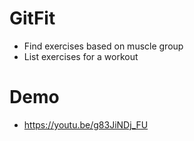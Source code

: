 # GitFit
* Find exercises based on muscle group
* List exercises for a workout

# Demo
* https://youtu.be/g83JiNDj_FU
